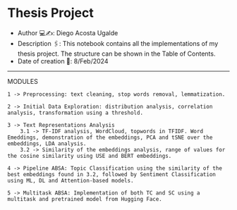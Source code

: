 # Thesis Project

- Author 💻✍: Diego Acosta Ugalde
- Description 🖇: This notebook contains all the implementations of my thesis project. The structure can be shown in the Table of Contents.
- Date of creation 📅: 8/Feb/2024

----

MODULES

    1 -> Preprocessing: text cleaning, stop words removal, lemmatization.

    2 -> Initial Data Exploration: distribution analysis, correlation analysis, transformation using a threshold.
    
    3 -> Text Representations Analysis
        3.1 -> TF-IDF analysis, WordCloud, topwords in TFIDF. Word Emeddings, demonstration of the embeddings, PCA and tSNE over the embeddings, LDA analysis.
        3.2 -> Similarity of the embeddings analysis, range of values for the cosine similarity using USE and BERT embeddings.

    4 -> Pipeline ABSA: Topic Classification using the similarity of the best embeddings found in 3.2, followed by Sentiment Classification using ML, DL and Attention-based models.

    5 -> Multitask ABSA: Implementation of both TC and SC using a multitask and pretrained model from Hugging Face.